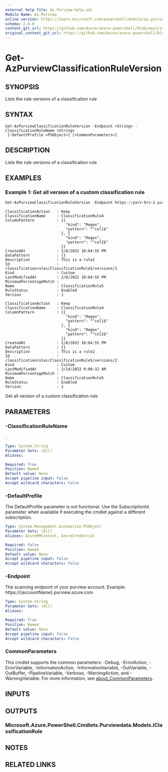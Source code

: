 ```yaml
---
external help file: Az.Purview-help.xml
Module Name: Az.Purview
online version: https://learn.microsoft.com/powershell/module/az.purview/get-azpurviewclassificationruleversion
schema: 2.0.0
content_git_url: https://github.com/Azure/azure-powershell/blob/main/src/Purview/Purview/help/Get-AzPurviewClassificationRuleVersion.md
original_content_git_url: https://github.com/Azure/azure-powershell/blob/main/src/Purview/Purview/help/Get-AzPurviewClassificationRuleVersion.md
---
```


# Get-AzPurviewClassificationRuleVersion

## SYNOPSIS
Lists the rule versions of a classification rule

## SYNTAX

```
Get-AzPurviewClassificationRuleVersion -Endpoint <String> -ClassificationRuleName <String>
 [-DefaultProfile <PSObject>] [<CommonParameters>]
```

## DESCRIPTION
Lists the rule versions of a classification rule

## EXAMPLES

### Example 1: Get all version of a custom classification rule
```powershell
Get-AzPurviewClassificationRuleVersion -Endpoint https://parv-brs-2.purview.azure.com -ClassificationRuleName 'ClassificationRule5'
```

```output
ClassificationAction   : Keep
ClassificationName     : ClassificationRule4
ColumnPattern          : {{
                           "kind": "Regex",
                           "pattern": "^col1$"
                         }, {
                           "kind": "Regex",
                           "pattern": "^col2$"
                         }}
CreatedAt              : 2/8/2022 10:04:55 PM
DataPattern            : {}
Description            : This is a rule2
Id                     : classificationrules/ClassificationRule5/versions/1
Kind                   : Custom
LastModifiedAt         : 2/8/2022 10:04:55 PM
MinimumPercentageMatch :
Name                   : ClassificationRule5
RuleStatus             : Enabled
Version                : 1

ClassificationAction   : Keep
ClassificationName     : ClassificationRule4
ColumnPattern          : {{
                           "kind": "Regex",
                           "pattern": "^col1$"
                         }, {
                           "kind": "Regex",
                           "pattern": "^col2$"
                         }}
CreatedAt              : 2/8/2022 10:04:55 PM
DataPattern            : {}
Description            : This is a rule2
Id                     : classificationrules/ClassificationRule5/versions/2
Kind                   : Custom
LastModifiedAt         : 2/14/2022 9:00:32 AM
MinimumPercentageMatch :
Name                   : ClassificationRule5
RuleStatus             : Enabled
Version                : 2
```

Get all version of a custom classification rule

## PARAMETERS

### -ClassificationRuleName
.

```yaml
Type: System.String
Parameter Sets: (All)
Aliases:

Required: True
Position: Named
Default value: None
Accept pipeline input: False
Accept wildcard characters: False
```

### -DefaultProfile
The DefaultProfile parameter is not functional.
Use the SubscriptionId parameter when available if executing the cmdlet against a different subscription.

```yaml
Type: System.Management.Automation.PSObject
Parameter Sets: (All)
Aliases: AzureRMContext, AzureCredential

Required: False
Position: Named
Default value: None
Accept pipeline input: False
Accept wildcard characters: False
```

### -Endpoint
The scanning endpoint of your purview account.
Example: https://{accountName}.purview.azure.com

```yaml
Type: System.String
Parameter Sets: (All)
Aliases:

Required: True
Position: Named
Default value: None
Accept pipeline input: False
Accept wildcard characters: False
```

### CommonParameters
This cmdlet supports the common parameters: -Debug, -ErrorAction, -ErrorVariable, -InformationAction, -InformationVariable, -OutVariable, -OutBuffer, -PipelineVariable, -Verbose, -WarningAction, and -WarningVariable. For more information, see [about_CommonParameters](http://go.microsoft.com/fwlink/?LinkID=113216).

## INPUTS

## OUTPUTS

### Microsoft.Azure.PowerShell.Cmdlets.Purviewdata.Models.IClassificationRule

## NOTES

## RELATED LINKS
